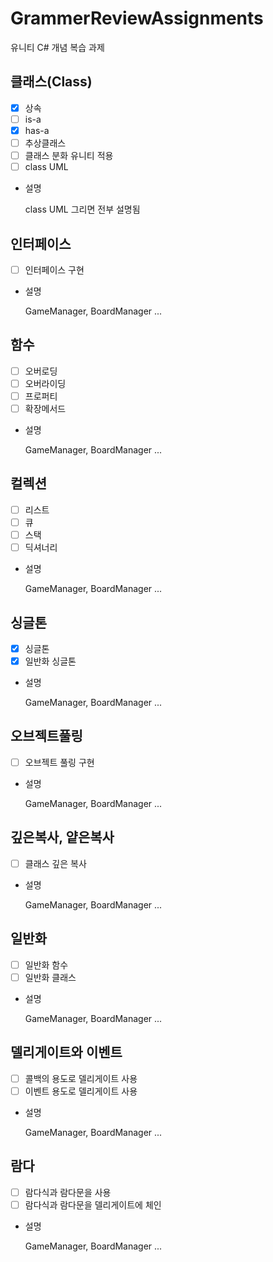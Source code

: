# GrammerReviewAssignments
유니티 C# 개념 복습 과제

## 클래스(Class)

- [x]  상속
- [ ]  is-a
- [x]  has-a
- [ ]  추상클래스
- [ ]  클래스 분화 유니티 적용
- [ ]  class UML
- 설명
    
    class UML 그리면 전부 설명됨
    

## 인터페이스

- [ ]  인터페이스 구현
- 설명
    
    GameManager, BoardManager ...
    

## 함수

- [ ]  오버로딩
- [ ]  오버라이딩
- [ ]  프로퍼티
- [ ]  확장메서드
- 설명
    
    GameManager, BoardManager ...
    

## 컬렉션

- [ ]  리스트
- [ ]  큐
- [ ]  스택
- [ ]  딕셔너리
- 설명
    
    GameManager, BoardManager ...
    

## 싱글톤

- [x]  싱글톤
- [x]  일반화 싱글톤
- 설명
    
    GameManager, BoardManager ...
    

## 오브젝트풀링

- [ ]  오브젝트 풀링 구현
- 설명
    
    GameManager, BoardManager ...
    

## 깊은복사, 얕은복사

- [ ]  클래스 깊은 복사
- 설명
    
    GameManager, BoardManager ...
    

## 일반화

- [ ]  일반화 함수
- [ ]  일반화 클래스
- 설명
    
    GameManager, BoardManager ...
    

## 델리게이트와 이벤트

- [ ]  콜백의 용도로 델리게이트 사용
- [ ]  이벤트 용도로 델리게이트 사용
- 설명
    
    GameManager, BoardManager ...
    

## 람다

- [ ]  람다식과 람다문을 사용
- [ ]  람다식과 람다문을 델리게이트에 체인
- 설명
    
    GameManager, BoardManager ...
